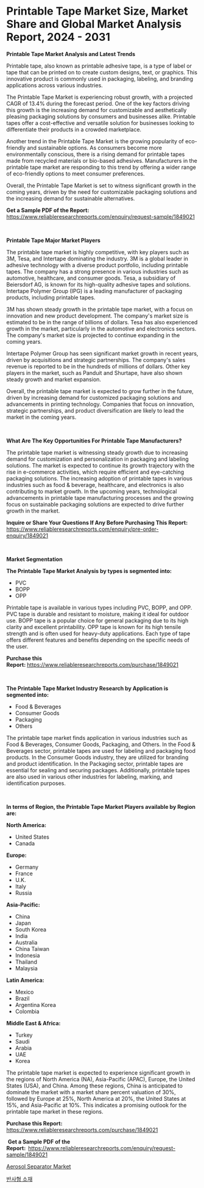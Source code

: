 <p><h1>Printable Tape Market Size, Market Share and Global Market Analysis Report, 2024 - 2031</h1></p><p><strong>Printable Tape Market Analysis and Latest Trends</strong></p>
<p><p>Printable tape, also known as printable adhesive tape, is a type of label or tape that can be printed on to create custom designs, text, or graphics. This innovative product is commonly used in packaging, labeling, and branding applications across various industries.</p><p>The Printable Tape Market is experiencing robust growth, with a projected CAGR of 13.4% during the forecast period. One of the key factors driving this growth is the increasing demand for customizable and aesthetically pleasing packaging solutions by consumers and businesses alike. Printable tapes offer a cost-effective and versatile solution for businesses looking to differentiate their products in a crowded marketplace.</p><p>Another trend in the Printable Tape Market is the growing popularity of eco-friendly and sustainable options. As consumers become more environmentally conscious, there is a rising demand for printable tapes made from recycled materials or bio-based adhesives. Manufacturers in the printable tape market are responding to this trend by offering a wider range of eco-friendly options to meet consumer preferences.</p><p>Overall, the Printable Tape Market is set to witness significant growth in the coming years, driven by the need for customizable packaging solutions and the increasing demand for sustainable alternatives.</p></p>
<p><strong>Get a Sample PDF of the Report:&nbsp;</strong> <a href="https://www.reliableresearchreports.com/enquiry/request-sample/1849021">https://www.reliableresearchreports.com/enquiry/request-sample/1849021</a></p>
<p>&nbsp;</p>
<p><strong>Printable Tape Major Market Players</strong></p>
<p><p>The printable tape market is highly competitive, with key players such as 3M, Tesa, and Intertape dominating the industry. 3M is a global leader in adhesive technology with a diverse product portfolio, including printable tapes. The company has a strong presence in various industries such as automotive, healthcare, and consumer goods. Tesa, a subsidiary of Beiersdorf AG, is known for its high-quality adhesive tapes and solutions. Intertape Polymer Group (IPG) is a leading manufacturer of packaging products, including printable tapes.</p><p>3M has shown steady growth in the printable tape market, with a focus on innovation and new product development. The company's market size is estimated to be in the range of billions of dollars. Tesa has also experienced growth in the market, particularly in the automotive and electronics sectors. The company's market size is projected to continue expanding in the coming years.</p><p>Intertape Polymer Group has seen significant market growth in recent years, driven by acquisitions and strategic partnerships. The company's sales revenue is reported to be in the hundreds of millions of dollars. Other key players in the market, such as Panduit and Shurtape, have also shown steady growth and market expansion.</p><p>Overall, the printable tape market is expected to grow further in the future, driven by increasing demand for customized packaging solutions and advancements in printing technology. Companies that focus on innovation, strategic partnerships, and product diversification are likely to lead the market in the coming years.</p></p>
<p>&nbsp;</p>
<p><strong>What Are The Key Opportunities For Printable Tape Manufacturers?</strong></p>
<p><p>The printable tape market is witnessing steady growth due to increasing demand for customization and personalization in packaging and labeling solutions. The market is expected to continue its growth trajectory with the rise in e-commerce activities, which require efficient and eye-catching packaging solutions. The increasing adoption of printable tapes in various industries such as food & beverage, healthcare, and electronics is also contributing to market growth. In the upcoming years, technological advancements in printable tape manufacturing processes and the growing focus on sustainable packaging solutions are expected to drive further growth in the market.</p></p>
<p><strong>Inquire or Share Your Questions If Any Before Purchasing This Report:</strong> <a href="https://www.reliableresearchreports.com/enquiry/pre-order-enquiry/1849021">https://www.reliableresearchreports.com/enquiry/pre-order-enquiry/1849021</a></p>
<p>&nbsp;</p>
<p><strong>Market Segmentation</strong></p>
<p><strong>The Printable Tape Market Analysis by types is segmented into:</strong></p>
<p><ul><li>PVC</li><li>BOPP</li><li>OPP</li></ul></p>
<p><p>Printable tape is available in various types including PVC, BOPP, and OPP. PVC tape is durable and resistant to moisture, making it ideal for outdoor use. BOPP tape is a popular choice for general packaging due to its high clarity and excellent printability. OPP tape is known for its high tensile strength and is often used for heavy-duty applications. Each type of tape offers different features and benefits depending on the specific needs of the user.</p></p>
<p><strong>Purchase this Report:&nbsp;</strong><a href="https://www.reliableresearchreports.com/purchase/1849021">https://www.reliableresearchreports.com/purchase/1849021</a></p>
<p>&nbsp;</p>
<p><strong>The Printable Tape Market Industry Research by Application is segmented into:</strong></p>
<p><ul><li>Food & Beverages</li><li>Consumer Goods</li><li>Packaging</li><li>Others</li></ul></p>
<p><p>The printable tape market finds application in various industries such as Food & Beverages, Consumer Goods, Packaging, and Others. In the Food & Beverages sector, printable tapes are used for labeling and packaging food products. In the Consumer Goods industry, they are utilized for branding and product identification. In the Packaging sector, printable tapes are essential for sealing and securing packages. Additionally, printable tapes are also used in various other industries for labeling, marking, and identification purposes.</p></p>
<p>&nbsp;</p>
<p><strong>In terms of Region, the Printable Tape Market Players available by Region are:</strong></p>
<p>
    <p> <strong> North America: </strong>
        <ul>
            <li>United States</li>
            <li>Canada</li>
        </ul>
        </p> 
    <p> <strong> Europe: </strong>
        <ul>
            <li>Germany</li>
            <li>France</li>
            <li>U.K.</li>
            <li>Italy</li>
            <li>Russia</li>
        </ul>
        </p> 
    <p> <strong> Asia-Pacific: </strong>
        <ul>
            <li>China</li>
            <li>Japan</li>
            <li>South Korea</li>
            <li>India</li>
            <li>Australia</li>
            <li>China Taiwan</li>
            <li>Indonesia</li>
            <li>Thailand</li>
            <li>Malaysia</li>
        </ul>
        </p> 
    <p> <strong> Latin America: </strong>
        <ul>
            <li>Mexico</li>
            <li>Brazil</li>
            <li>Argentina Korea</li>
            <li>Colombia</li>
        </ul>
        </p> 
    <p> <strong> Middle East & Africa: </strong>
        <ul>
            <li>Turkey</li>
            <li>Saudi</li>
            <li>Arabia</li>
            <li>UAE</li>
            <li>Korea</li>
        </ul>
    </p>
    </p>
<p><p>The printable tape market is expected to experience significant growth in the regions of North America (NA), Asia-Pacific (APAC), Europe, the United States (USA), and China. Among these regions, China is anticipated to dominate the market with a market share percent valuation of 30%, followed by Europe at 25%, North America at 20%, the United States at 15%, and Asia-Pacific at 10%. This indicates a promising outlook for the printable tape market in these regions.</p></p>
<p><strong>Purchase this Report: </strong><a href="https://www.reliableresearchreports.com/purchase/1849021">https://www.reliableresearchreports.com/purchase/1849021</a></p>
<p>&nbsp;<strong>Get a Sample PDF of the Report:&nbsp;&nbsp;</strong><a href="https://www.reliableresearchreports.com/enquiry/request-sample/1849021">https://www.reliableresearchreports.com/enquiry/request-sample/1849021</a></p>
<p><strong></strong></p>
<p><p><a href="https://github.com/santosh758595/Market-Research-Report-List-3/blob/main/aerosol-separator-market.md">Aerosol Separator Market</a></p><p><a href="https://github.com/lzuwsfreyoq70/Market-Research-Report-List-1/blob/main/77369495415.md">반사형 소재</a></p></p>